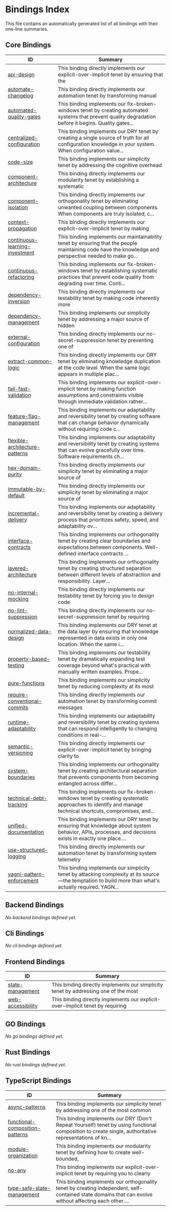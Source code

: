 # Bindings Index

This file contains an automatically generated list of all bindings with their one-line summaries.

## Core Bindings

| ID                                                                         | Summary                                                                                                                                                |
| -------------------------------------------------------------------------- | ------------------------------------------------------------------------------------------------------------------------------------------------------ |
| [api-design](./core/api-design.md)                                         | This binding directly implements our explicit-over-implicit tenet by ensuring that the                                                                 |
| [automate-changelog](./core/automate-changelog.md)                         | This binding directly implements our automation tenet by transforming manual                                                                           |
| [automated-quality-gates](./core/automated-quality-gates.md)               | This binding implements our fix-broken-windows tenet by creating automated systems that prevent quality degradation before it begins. Quality gates... |
| [centralized-configuration](./core/centralized-configuration.md)           | This binding implements our DRY tenet by creating a single source of truth for all configuration knowledge in your system. When configuration value... |
| [code-size](./core/code-size.md)                                           | This binding implements our simplicity tenet by addressing the cognitive overhead                                                                      |
| [component-architecture](./core/component-architecture.md)                 | This binding directly implements our modularity tenet by establishing a systematic                                                                     |
| [component-isolation](./core/component-isolation.md)                       | This binding directly implements our orthogonality tenet by eliminating unwanted coupling between components. When components are truly isolated, c... |
| [context-propagation](./core/context-propagation.md)                       | This binding directly implements our explicit-over-implicit tenet by making                                                                            |
| [continuous-learning-investment](./core/continuous-learning-investment.md) | This binding implements our maintainability tenet by ensuring that the people maintaining code have the knowledge and perspective needed to make go... |
| [continuous-refactoring](./core/continuous-refactoring.md)                 | This binding implements our fix-broken-windows tenet by establishing systematic practices that prevent code quality from degrading over time. Conti... |
| [dependency-inversion](./core/dependency-inversion.md)                     | This binding directly implements our testability tenet by making code inherently more                                                                  |
| [dependency-management](./core/dependency-management.md)                   | This binding implements our simplicity tenet by addressing a major source of hidden                                                                    |
| [external-configuration](./core/external-configuration.md)                 | This binding directly implements our no-secret-suppression tenet by preventing one of                                                                  |
| [extract-common-logic](./core/extract-common-logic.md)                     | This binding directly implements our DRY tenet by eliminating knowledge duplication at the code level. When the same logic appears in multiple plac... |
| [fail-fast-validation](./core/fail-fast-validation.md)                     | This binding implements our explicit-over-implicit tenet by making function assumptions and constraints visible through immediate validation rather... |
| [feature-flag-management](./core/feature-flag-management.md)               | This binding implements our adaptability and reversibility tenet by creating software that can change behavior dynamically without requiring code c... |
| [flexible-architecture-patterns](./core/flexible-architecture-patterns.md) | This binding implements our adaptability and reversibility tenet by creating systems that can evolve gracefully over time. Software requirements ch... |
| [hex-domain-purity](./core/hex-domain-purity.md)                           | This binding directly implements our simplicity tenet by eliminating a major source of                                                                 |
| [immutable-by-default](./core/immutable-by-default.md)                     | This binding directly implements our simplicity tenet by eliminating a major source of                                                                 |
| [incremental-delivery](./core/incremental-delivery.md)                     | This binding implements our adaptability and reversibility tenet by creating a delivery process that prioritizes safety, speed, and adaptability ov... |
| [interface-contracts](./core/interface-contracts.md)                       | This binding implements our orthogonality tenet by creating clear boundaries and expectations between components. Well-defined interface contracts ... |
| [layered-architecture](./core/layered-architecture.md)                     | This binding implements our orthogonality tenet by creating structured separation between different levels of abstraction and responsibility. Layer... |
| [no-internal-mocking](./core/no-internal-mocking.md)                       | This binding directly implements our testability tenet by forcing you to design code                                                                   |
| [no-lint-suppression](./core/no-lint-suppression.md)                       | This binding directly implements our no-secret-suppression tenet by requiring                                                                          |
| [normalized-data-design](./core/normalized-data-design.md)                 | This binding implements our DRY tenet at the data layer by ensuring that knowledge represented in data exists in only one location. When the same i... |
| [property-based-testing](./core/property-based-testing.md)                 | This binding implements our testability tenet by dramatically expanding test coverage beyond what's practical with manually written examples. Prope... |
| [pure-functions](./core/pure-functions.md)                                 | This binding implements our simplicity tenet by reducing complexity at its most                                                                        |
| [require-conventional-commits](./core/require-conventional-commits.md)     | This binding directly implements our automation tenet by transforming commit messages                                                                  |
| [runtime-adaptability](./core/runtime-adaptability.md)                     | This binding implements our adaptability and reversibility tenet by creating systems that can respond intelligently to changing conditions in real-... |
| [semantic-versioning](./core/semantic-versioning.md)                       | This binding directly implements our explicit-over-implicit tenet by bringing clarity to                                                               |
| [system-boundaries](./core/system-boundaries.md)                           | This binding implements our orthogonality tenet by creating architectural separation that prevents components from becoming entangled across differ... |
| [technical-debt-tracking](./core/technical-debt-tracking.md)               | This binding implements our fix-broken-windows tenet by creating systematic approaches to identify and manage technical shortcuts, compromises, and... |
| [unified-documentation](./core/unified-documentation.md)                   | This binding implements our DRY tenet by ensuring that knowledge about system behavior, APIs, processes, and decisions exists in exactly one place.... |
| [use-structured-logging](./core/use-structured-logging.md)                 | This binding directly implements our automation tenet by transforming system telemetry                                                                 |
| [yagni-pattern-enforcement](./core/yagni-pattern-enforcement.md)           | This binding implements our simplicity tenet by attacking complexity at its source—the temptation to build more than what's actually required. YAGN... |

## Backend Bindings

_No backend bindings defined yet._

## Cli Bindings

_No cli bindings defined yet._

## Frontend Bindings

| ID                                                              | Summary                                                                             |
| --------------------------------------------------------------- | ----------------------------------------------------------------------------------- |
| [state-management](./categories/frontend/state-management.md)   | This binding directly implements our simplicity tenet by addressing one of the most |
| [web-accessibility](./categories/frontend/web-accessibility.md) | This binding directly implements our explicit-over-implicit tenet by requiring      |

## GO Bindings

_No go bindings defined yet._

## Rust Bindings

_No rust bindings defined yet._

## TypeScript Bindings

| ID                                                                                            | Summary                                                                                                                                                |
| --------------------------------------------------------------------------------------------- | ------------------------------------------------------------------------------------------------------------------------------------------------------ |
| [async-patterns](./categories/typescript/async-patterns.md)                                   | This binding implements our simplicity tenet by addressing one of the most common                                                                      |
| [functional-composition-patterns](./categories/typescript/functional-composition-patterns.md) | This binding implements our DRY (Don't Repeat Yourself) tenet by using functional composition to create single, authoritative representations of kn... |
| [module-organization](./categories/typescript/module-organization.md)                         | This binding implements our modularity tenet by defining how to create well-bounded,                                                                   |
| [no-any](./categories/typescript/no-any.md)                                                   | This binding implements our explicit-over-implicit tenet by requiring you to clearly                                                                   |
| [type-safe-state-management](./categories/typescript/type-safe-state-management.md)           | This binding implements our orthogonality tenet by creating independent, self-contained state domains that can evolve without affecting each other.... |
